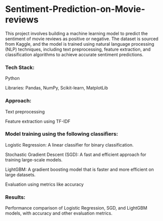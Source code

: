 # Sentiment-Prediction-on-Movie-reviews

This project involves building a machine learning model to predict the sentiment of movie reviews as positive or negative. The dataset is sourced from Kaggle, and the model is trained using natural language processing (NLP) techniques, including text preprocessing, feature extraction, and classification algorithms to achieve accurate sentiment predictions.

### Tech Stack:

Python

Libraries: Pandas, NumPy, Scikit-learn, MatplotLib
### Approach:

Text preprocessing

Feature extraction using TF-IDF 
### Model training using the following classifiers:
Logistic Regression: A linear classifier for binary classification.

Stochastic Gradient Descent (SGD): A fast and efficient approach for training large-scale models.

LightGBM: A gradient boosting model that is faster and more efficient on large datasets.

Evaluation using metrics like accuracy

### Results:
Performance comparison of Logistic Regression, SGD, and LightGBM models, with accuracy and other evaluation metrics.
